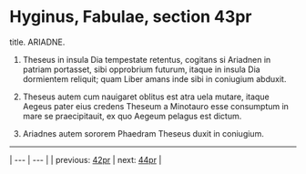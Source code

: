 # Hyginus, Fabulae, section 43pr

title. ARIADNE.



1. Theseus in insula Dia tempestate retentus, cogitans si Ariadnen in patriam portasset, sibi opprobrium futurum, itaque in insula Dia dormientem reliquit; quam Liber amans inde sibi in coniugium abduxit.



2. Theseus autem cum nauigaret oblitus est atra uela mutare, itaque Aegeus pater eius credens Theseum a Minotauro esse consumptum in mare se praecipitauit, ex quo Aegeum pelagus est dictum.



3. Ariadnes autem sororem Phaedram Theseus duxit in coniugium.



---

| --- | --- |
| previous: [42pr](../42pr/) | next: [44pr](../44pr/) |